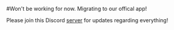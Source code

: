 #Won't be working for now. Migrating to our offical app!

Please join this Discord [server](https://discord.gg/rHMa3sMse7) for updates regarding everything!

